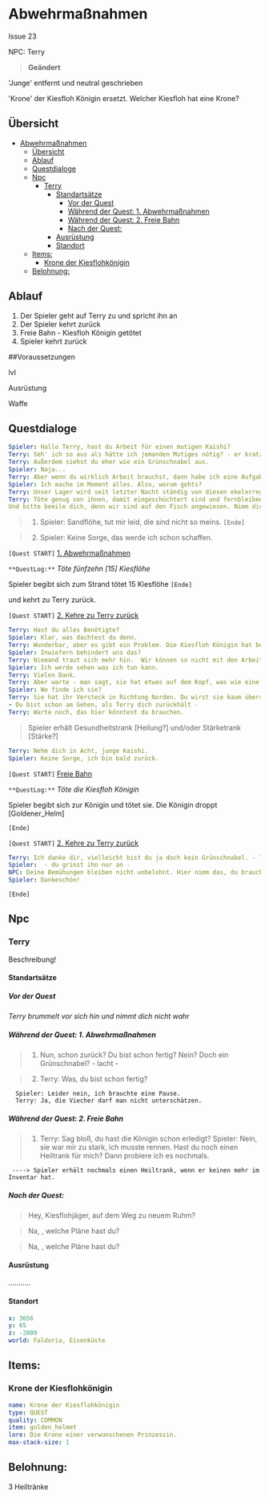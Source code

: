 # Abwehrmaßnahmen

Issue 23

NPC: Terry

> **Geändert**

'Junge' entfernt und neutral geschrieben

'Krone' der Kiesfloh Königin ersetzt. Welcher Kiesfloh hat eine Krone?

## Übersicht

- [Abwehrmaßnahmen](#abwehrma%C3%9Fnahmen)
  - [Übersicht](#%C3%BCbersicht)
  - [Ablauf](#ablauf)
  - [Questdialoge](#questdialoge)
  - [Npc](#npc)
    - [Terry](#terry)
      - [Standartsätze](#standarts%C3%A4tze)
        - [Vor der Quest](#vor-der-quest)
        - [Während der Quest: 1. Abwehrmaßnahmen](#w%C3%A4hrend-der-quest-1-abwehrma%C3%9Fnahmen)
        - [Während der Quest: 2. Freie Bahn](#w%C3%A4hrend-der-quest-2-freie-bahn)
        - [Nach der Quest:](#nach-der-quest)
      - [Ausrüstung](#ausr%C3%BCstung)
      - [Standort](#standort)
  - [Items:](#items)
    - [Krone der Kiesflohkönigin](#krone-der-kiesflohk%C3%B6nigin)
  - [Belohnung:](#belohnung)
## Ablauf

1. Der Spieler geht auf Terry zu und spricht ihn an
2. Der Spieler kehrt zurück
3. Freie Bahn - Kiesfloh Königin getötet
4. Spieler kehrt zurück



##Voraussetzungen

lvl

Ausrüstung

Waffe

## Questdialoge

```yml
Spieler: Hallo Terry, hast du Arbeit für einen mutigen Kaishi?
Terry: Seh' ich so aus als hätte ich jemanden Mutiges nötig? - er kratzt sich hinter dem Ohr - 
Terry: Außerdem siehst du eher wie ein Grünschnabel aus.
Spieler: Naja...
Terry: Aber wenn du wirklich Arbeit brauchst, dann habe ich eine Aufgabe für dich.
Spieler: Ich mache im Moment alles. Also, worum gehts?
Terry: Unser Lager wird seit letzter Nacht ständig von diesen ekelerregenden Kiesflöhen angegriffen. Unsere Leute haben was anderes zu tun als dieses Viezeug fernzuhalten.  Aber es hindert die Fischer, ihrer Arbeit nachzugehen. Deshalb sollst du ihnen einen ernsthaften Schlag verpassen.
Terry: Töte genug von ihnen, damit eingeschüchtert sind und fernbleiben.
Und bitte beeile dich, denn wir sind auf den Fisch angewiesen. Nimm dich aber in Acht, sie mögen klein sein, aber sie greifen in Scharen an.
```

> 1. Spieler: Sandflöhe, tut mir leid, die sind nicht so meins. `[Ende]`

> 2. Spieler: Keine Sorge, das werde ich schon schaffen.

`[Quest START]` [1. Abwehrmaßnahmen](#abwehrmassnahmen)

`**QuestLog:**` *Töte fünfzehn [15] Kiesflöhe*

Spieler begibt sich zum Strand tötet 15 Kiesflöhe `[Ende]`

und kehrt zu Terry zurück.

`[Quest START]` [2. Kehre zu Terry zurück](#kehre-zu-terry-zurueck)


```yml
Terry: Hast du alles Benötigte?
Spieler: Klar, was dachtest du denn. 
Terry: Wunderbar, aber es gibt ein Problem. Die Kiesfloh Königin hat bemerkt, dass du ihre Jungen angegriffen hast und randaliert am Strand.
Spieler: Inwiefern behindert uns das?
Terry: Niemand traut sich mehr hin.  Wir können so nicht mit den Arbeiten beginnen.
Spieler: Ich werde sehen was ich tun kann.
Terry: Vielen Dank.
Terry: Aber warte - man sagt, sie hat etwas auf dem Kopf, was wie eine Krone aussieht. Wenn möglich, bringe mir das. Vielleicht können wir das als Abschreckung benutzen.
Spieler: Wo finde ich sie?
Terry: Sie hat ihr Versteck in Richtung Norden. Du wirst sie kaum übersehen.
- Du bist schon am Gehen, als Terry dich zurückhält - 
Terry: Warte noch, das hier könntest du brauchen.
```
> Spieler erhält Gesundheitstrank [Heilung?] und/oder Stärketrank [Stärke?]

```yml
Terry: Nehm dich in Acht, junge Kaishi.
Spieler: Keine Sorge, ich bin bald zurück.
```

`[Quest START]` [Freie Bahn](#freie-bahn)

`**QuestLog:**` *Töte die Kiesfloh Königin*

Spieler begibt sich zur Königin und tötet sie. 
Die Königin droppt [Goldener_Helm]

`[Ende]`

`[Quest START]` [2. Kehre zu Terry zurück](#kehre-zu-terry-zurueck)


```yml
Terry: Ich danke dir, vielleicht bist du ja doch kein Grünschnabel. - lacht -
Spieler:  - du grinst ihn nur an - 
NPC: Deine Bemühungen bleiben nicht unbelohnt. Hier nimm das, du brauchst sie nötiger als ich. 
Spieler: Dankeschön!
```

`[Ende]`



## Npc

### Terry

Beschreibung!

#### Standartsätze 

##### Vor der Quest

*Terry brummelt vor sich hin und nimmt dich nicht wahr*

##### Während der Quest: 1. Abwehrmaßnahmen

> 1.  Nun, schon zurück? Du bist schon fertig? Nein? Doch ein Grünschnabel? - lacht - 

> 2.  Terry: Was, du bist schon fertig?
      
      Spieler: Leider nein, ich brauchte eine Pause.
      Terry: Ja, die Viecher darf man nicht unterschätzen. 

##### Während der Quest: 2. Freie Bahn

> 1. Terry: Sag bloß, du hast die Königin schon erledigt? 
     Spieler: Nein, sie war mir zu stark, ich musste rennen. Hast du noch einen Heiltrank für mich? Dann probiere ich es nochmals.


     ----> Spieler erhält nochmals einen Heiltrank, wenn er keinen mehr im Inventar hat. 

##### Nach der Quest: 

> Hey, Kiesflohjäger, auf dem Weg zu neuem Ruhm?

> Na, <Name des Spielers>, welche Pläne hast du?

> Na, <Name des Spielers>, welche Pläne hast du?

#### Ausrüstung 

...........


#### Standort

```yml
x: 3656
y: 65
z: -2809
world: Faldoria, Eisenküste

``` 

## Items:

### Krone der Kiesflohkönigin

```yml
name: Krone der Kiesflohkönigin
type: QUEST
quality: COMMON
item: golden_helmet
lore: Die Krone einer verwunschenen Prinzessin.
max-stack-size: 1
```


## Belohnung:

3 Heiltränke





















